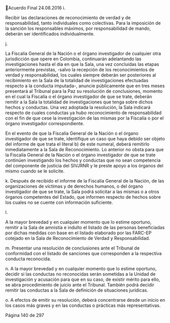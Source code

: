 Acuerdo Final 
24.08.2016 
i.

Recibir  las  declaraciones  de  reconocimiento  de  verdad  y  de  responsabilidad,  tanto 
individuales como colectivas. Para la imposición de la sanción los responsables máximos, 
por responsabilidad de mando, deberán ser identificados individualmente. 

j.

La Fiscalía General de la Nación o el órgano investigador de cualquier otra jurisdicción que 
opere en Colombia, continuarán adelantando las investigaciones hasta el día en que la 
Sala,  una  vez  concluidas  las  etapas  anteriormente  previstas,  -salvo  la  recepción  de  los 
reconocimientos de verdad y responsabilidad, los cuales siempre deberán ser posteriores 
al  recibimiento  en  la  Sala  de  la  totalidad  de  investigaciones  efectuadas  respecto  a  la 
conducta imputada-, anuncie públicamente que en tres meses presentará al Tribunal para 
la  Paz  su  resolución  de  conclusiones,  momento  en  el  cual  la  Fiscalía  o  el  órgano 
investigador de que se trate, deberán remitir a la Sala la totalidad de investigaciones que 
tenga sobre dichos hechos y conductas. Una vez adoptada la resolución, la Sala indicará 
respecto de cuales conductas ya hubo reconocimiento de responsabilidad con el fin de 
que  cese  la  investigación  de  las  mismas  por  la  Fiscalía  o  por  el  órgano  investigador 
correspondiente.  

 

 
En el evento de que la Fiscalía General de la Nación o el órgano investigador de que se 
trate, identifique un caso que haya debido ser objeto del informe de que trata el literal b) 
de  este  numeral,  deberá  remitirlo  inmediatamente  a  la  Sala  de  Reconocimiento.  Lo 
anterior no obsta para que la Fiscalía General de la Nación o el órgano investigador de que 
se  trate  continúen  investigando  los  hechos  y  conductas  que  no  sean  competencia  del 
componente de justicia del SIVJRNR y le preste apoyo a los órganos del mismo cuando se 
le solicite. 
 
k. Después de recibido el informe de la Fiscalía General de la Nación, de las organizaciones 
de víctimas y de derechos humanos, o del órgano investigador de que se trate, la Sala 
podrá  solicitar  a  las  mismas  o  a  otros  órganos  competentes  del  Estado,  que  informen 
respecto de hechos sobre los cuales no se cuente con información suficiente.  
 
l.

A la mayor brevedad y en cualquier momento que lo estime oportuno, remitir a la Sala de 
amnistía e indulto el listado de las personas beneficiadas por dichas medidas con base en 
el listado elaborado por las FARC-EP cotejado en la Sala de Reconocimiento de Verdad y 
Responsabilidad. 

 
m. Presentar una resolución de conclusiones ante el Tribunal de conformidad con el listado 
de sanciones que corresponden a la respectiva conducta reconocida.  
 
n. A  la  mayor  brevedad  y  en  cualquier  momento  que  lo  estime  oportuno,  decidir  si  las 
conductas no reconocidas serán sometidas a la Unidad de investigación y acusación para 
que  en  su  caso,  de  existir  mérito  para  ello,  se  abra  procedimiento  de  juicio  ante  el 
Tribunal.  También  podrá  decidir  remitir  las  conductas  a  la  Sala  de  definición  de 
situaciones jurídicas. 
 
o. A efectos de emitir su resolución, deberá concentrarse desde un inicio en los casos más 
graves y en las conductas o prácticas más representativas. 
 
Página 140 de 297 
 

